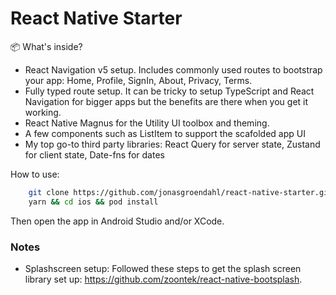 # React Native Starter

📦 What's inside?

- React Navigation v5 setup. Includes commonly used routes to bootstrap your app: Home, Profile, SignIn, About, Privacy, Terms.
- Fully typed route setup. It can be tricky to setup TypeScript and React Navigation for bigger apps but the benefits are there when you get it working.
- React Native Magnus for the Utility UI toolbox and theming.
- A few components such as ListItem to support the scafolded app UI
- My top go-to third party libraries: React Query for server state, Zustand for client state, Date-fns for dates

How to use:

```bash
    git clone https://github.com/jonasgroendahl/react-native-starter.git
    yarn && cd ios && pod install
```

Then open the app in Android Studio and/or XCode.

### Notes

- Splashscreen setup: Followed these steps to get the splash screen library set up: https://github.com/zoontek/react-native-bootsplash.
